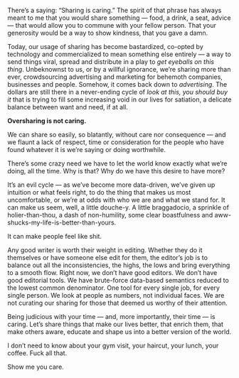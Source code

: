 

There’s a saying: “Sharing is caring.” The spirit of that phrase has always meant to me that you would
share something — food, a drink, a seat, advice — that would allow you to commune with your fellow person.
That your generosity would be a way to show kindness, that you gave a damn.

Today, our usage of sharing has become bastardized, co-opted by technology and commercialized to mean
something else entirely — a way to send things viral, spread and distribute in a play to *get eyeballs on
this thing*. Unbeknownst to us, or by a willful ignorance, we’re sharing more than ever, crowdsourcing
advertising and marketing for behemoth companies, businesses and people. Somehow, it comes back down to
*advertising*. The dollars are still there in a never-ending cycle of *look at this, you should buy it* that
is trying to fill some increasing void in our lives for satiation, a delicate balance between want and need,
if at all.

__Oversharing is not caring.__

We can share so easily, so blatantly, without care nor consequence — and we flaunt a lack of respect, time
or consideration for the people who have found whatever it is we’re saying or doing worthwhile.

There’s some crazy need we have to let the world know exactly what we’re doing, all the time. Why is that?
Why do we have this desire to have more? 

It’s an evil cycle — as we’ve become more data-driven, we’ve given up intuition or what feels right,
to do the thing that makes us most uncomfortable, or we’re at odds with who we are and what we stand for. It
can make us seem, well, a little douche-y. A little braggadocio, a sprinkle of holier-than-thou, a dash of
non-humility, some clear boastfulness and aww-shucks-my-life-is-better-than-yours.

It can make people feel like shit.

Any good writer is worth their weight in editing. Whether they do it themselves or have someone else edit for
them, the editor’s job is to balance out all the inconsistencies, the highs, the lows and bring everything
to a smooth flow. Right now, we don’t have good editors. We don’t have good editorial tools. We have
brute-force data-based semantics reduced to the lowest common denominator. One tool for every single job, for
every single person. We look at people as numbers, not individual faces. We are not curating our sharing for
those that deemed us worthy of their attention. 

Being judicious with your time — and, more importantly, their time — is caring. Let’s share things that
make our lives better, that enrich them, that make others aware, educate and shape us into a better version of
the world. 

I don’t need to know about your gym visit, your haircut, your lunch, your coffee. Fuck all that.

Show me you care. 